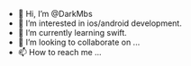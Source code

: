 - 👋 Hi, I’m @DarkMbs
- 👀 I’m interested in ios/android development.
- 🌱 I’m currently learning swift.
- 💞️ I’m looking to collaborate on ...
- 📫 How to reach me ...

<!---
DarkMbs/DarkMbs is a ✨ special ✨ repository because its `README.md` (this file) appears on your GitHub profile.
You can click the Preview link to take a look at your changes.
--->
